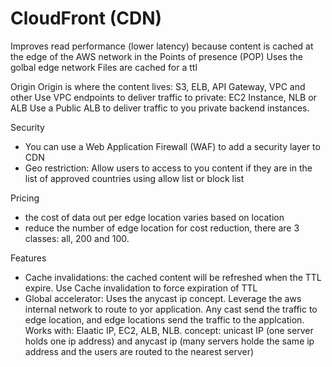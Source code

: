 
# CloudFront (CDN)

Improves read performance (lower latency) because content is cached at the edge of the AWS network in the Points of presence (POP)
Uses the golbal edge network
Files are cached for a ttl

Origin
Origin is where the content lives: S3, ELB, API Gateway, VPC and other
Use VPC endpoints to deliver traffic to private: EC2 Instance, NLB or ALB
Use a Public ALB to deliver traffic to you private backend instances.

Security
- You can use a Web Application Firewall (WAF) to add a security layer to CDN
- Geo restriction: Allow users to access to you content if they are in the list of approved countries using allow list or block list

Pricing
- the cost of data out per edge location varies based on location
- reduce the number of edge location for cost reduction, there are 3 classes: all, 200 and 100. 

Features
- Cache invalidations: the cached content will be refreshed when the TTL expire. Use Cache invalidation to force expiration of TTL 
- Global accelerator: Uses the anycast ip concept. Leverage the aws internal network to route to yor application. Any cast send the traffic to edge location, and edge locations send the traffic to the applcation. Works with: Elaatic IP, EC2, ALB, NLB. 
    concept: unicast IP (one server holds one ip address) and anycast ip (many servers holde the same ip address and the users are routed to the nearest server)